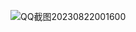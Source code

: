 ![QQ截图20230822001600](https://github.com/kayaladream/Clash-Core-Change/assets/136615856/718cceed-b10a-433c-8fa0-b0ecf8c7db29)
